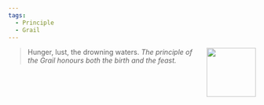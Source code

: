 ```yaml
---
tags:
  - Principle
  - Grail
---
```


<div style="float: right; padding-left: 10px;"><img src="/Principles/files/grail.png" width=100 style="margin:0" /></div>

> Hunger, lust, the drowning waters. *The principle of the Grail honours both the birth and the feast.*
